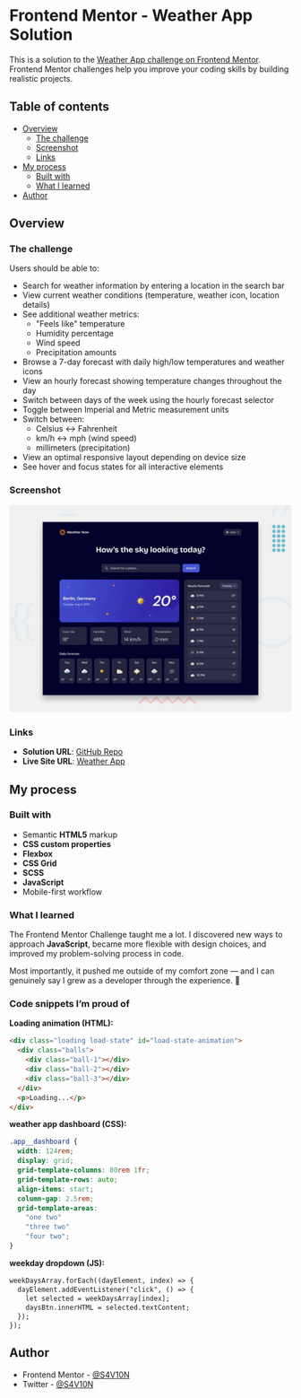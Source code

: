 # Frontend Mentor - Weather App Solution

This is a solution to the [Weather App challenge on Frontend Mentor](https://www.frontendmentor.io/challenges/weather-app-K1FhddVm49).  
Frontend Mentor challenges help you improve your coding skills by building realistic projects.  

## Table of contents

- [Overview](#overview)  
  - [The challenge](#the-challenge)  
  - [Screenshot](#screenshot)  
  - [Links](#links)  
- [My process](#my-process)  
  - [Built with](#built-with)  
  - [What I learned](#what-i-learned)  
- [Author](#author)  

## Overview

### The challenge

Users should be able to:  

- Search for weather information by entering a location in the search bar  
- View current weather conditions (temperature, weather icon, location details)  
- See additional weather metrics:  
  - "Feels like" temperature  
  - Humidity percentage  
  - Wind speed  
  - Precipitation amounts  
- Browse a 7-day forecast with daily high/low temperatures and weather icons  
- View an hourly forecast showing temperature changes throughout the day  
- Switch between days of the week using the hourly forecast selector  
- Toggle between Imperial and Metric measurement units  
- Switch between:  
  - Celsius ↔ Fahrenheit  
  - km/h ↔ mph (wind speed)  
  - millimeters (precipitation)  
- View an optimal responsive layout depending on device size  
- See hover and focus states for all interactive elements  

### Screenshot

![](/preview.jpg)  

### Links

- **Solution URL**: [GitHub Repo](https://github.com/S4V10N)  
- **Live Site URL**: [Weather App](https://weather-app-orpin-chi-75.vercel.app/)  

## My process

### Built with

- Semantic **HTML5** markup  
- **CSS custom properties**  
- **Flexbox**  
- **CSS Grid**  
- **SCSS**  
- **JavaScript**  
- Mobile-first workflow  

### What I learned

The Frontend Mentor Challenge taught me a lot. I discovered new ways to approach **JavaScript**, became more flexible with design choices, and improved my problem-solving process in code.  

Most importantly, it pushed me outside of my comfort zone — and I can genuinely say I grew as a developer through the experience. 🚀  

### Code snippets I’m proud of

**Loading animation (HTML):**
```html
<div class="loading load-state" id="load-state-animation">
  <div class="balls">
    <div class="ball-1"></div>
    <div class="ball-2"></div>
    <div class="ball-3"></div>
  </div>
  <p>Loading...</p>
</div>
```

**weather app dashboard (CSS):**
```CSS
.app__dashboard {
  width: 124rem;
  display: grid;
  grid-template-columns: 80rem 1fr;
  grid-template-rows: auto;
  align-items: start;
  column-gap: 2.5rem;
  grid-template-areas: 
    "one two"
    "three two"
    "four two";
}
```

**weekday dropdown (JS):**
``` JS
weekDaysArray.forEach((dayElement, index) => {
  dayElement.addEventListener("click", () => {
    let selected = weekDaysArray[index];
    daysBtn.innerHTML = selected.textContent;
  });
});
```
## Author

- Frontend Mentor - [@S4V10N](https://www.frontendmentor.io/profile/S4V10N)  
- Twitter - [@S4V10N](https://x.com/dev_savion?s=21)  